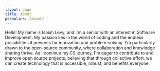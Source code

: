 ```yaml
---
layout: page
title: About
permalink: /about/
---
```


Hello! My name is Isaiah Levy, and I'm a senior with an interest in Software Development. My passion lies in the world of coding and the endless possibilities it presents for innovation and problem-solving. I'm particularly drawn to the open-source community, where collaboration and knowledge sharing thrive. As I continue my CS journey, I'm eager to contribute to and improve open source projects, believing that through collective effort, we can create technology that is accessible, robust, and benefits everyone. 